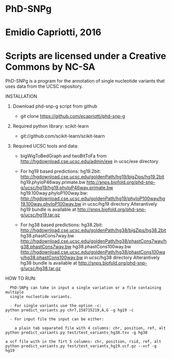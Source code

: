 # PhD-SNPg
# Emidio Capriotti, 2016
# Scripts are licensed under a Creative Commons by NC-SA

PhD-SNPg is a program for the annotation of single nucleotide variants
that uses data from the UCSC repository.


INSTALLATION

   1) Download phd-snp-g script from github
      - git clone https://github.com/ecapriotti/phd-snp-g

   2) Required python library: scikit-learn
      - git://github.com/scikit-learn/scikit-learn

   3) Required UCSC tools and data:
      - bigWigToBedGraph and twoBitToFa from
	http://hgdownload.cse.ucsc.edu/admin/exe
	in ucsc/exe directory

      - For hg19 based predictions:
	hg19.2bit: http://hgdownload.cse.ucsc.edu/goldenPath/hg19/bigZips/hg19.2bit
	hg19.phyloP46way.primate.bw http://snps.biofold.org/phd-snp-g/ucsc/hg19/hg19.phyloP46way.primate.bw	
	hg19.100way.phyloP100way.bw: http://hgdownload.cse.ucsc.edu/goldenPath/hg19/phyloP100way/hg19.100way.phyloP100way.bw
	in ucsc/hg19 directory
	Alterantively hg19 bundle is available at http://snps.biofold.org/phd-snp-g/ucsc/hg19.tar.gz		

      - For hg38 based predictions:
	hg38.2bit: http://hgdownload.cse.ucsc.edu/goldenPath/hg38/bigZips/hg38.2bit
	hg38.phastCons7way.bw http://hgdownload.cse.ucsc.edu/goldenPath/hg38/phastCons7way/hg38.phastCons7way.bw
	hg38.phastCons100way.bw http://hgdownload.cse.ucsc.edu/goldenPath/hg38/phastCons100way/hg38.phastCons100way.bw
	in ucsc/hg38 directory
	Alterantively hg38 bundle is available at http://snps.biofold.org/phd-snp-g/ucsc/hg38.tar.gz


HOW TO RUN:
		
      PhD-SNPg can take in input a single variation or a file containing multiple 
      single nucleotide variants.

      - For single variants use the option -c:
	python predict_variants.py chr7,158715219,A,G -g hg19 -c

      - For input file the input can be either: 
	
        a plain tab separated file with 4 columns: chr, position, ref, alt
	python predict_variants.py test/test_variants_hg38.tsv -g hg38
       
	a vcf file with in the firt 5 columns: chr, position, rsid, ref, alt  
	python predict_variants.py test/test_variants_hg19.vcf.gz --vcf -g hg19
